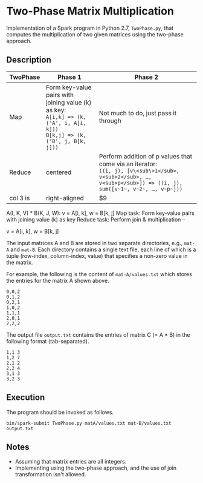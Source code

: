 # Two-Phase Matrix Multiplication

Implementation of a Spark program in Python 2.7, `TwoPhase.py`, that computes the multiplication of two given matrices using the two-phase approach.

## Description


| TwoPhase | Phase 1 | Phase 2 |
|----------|---------|---------|
| Map | Form key-value pairs with joining value (k) as key:<br> `A[i,k] => (k, ('A', i, A[i, k]))`<br> `B[k,j] => (k, ('B', j, B[k, j]))` | Not much to do, just pass it through |
| Reduce |    centered   | Perform addition of p values that come via an iterator:<br> `((i, j), [v\<sub\>1</sub>, v<sub>2</sub>, …, v<sub>p</sub>]) => ((i, j), sum([v~1~, v~2~, …, v~p~]))` |
| col 3 is | right-aligned |   $9 |

A(I, K, V) * B(K, J, W): v = A[i, k], w = B[k, j]
Map task: Form key-value pairs with joining value (k) as key
Reduce task: Perform join & multiplication
–

v = A[i, k], w = B[k, j]

The input matrices A and B are stored in two separate directories, e.g., `mat-A` and `mat-B`. Each directory contains a single text file, each line of which is a tuple (row-index, column-index, value) that specifies a non-zero value in the matrix.

For example, the following is the content of `mat-A/values.txt` which stores the entries for the matrix A shown above.
```
0,0,2
0,1,2
0,2,1
1,0,2
1,1,1
2,0,1
2,2,2
```

The output file `output.txt` contains the entries of matrix C (= A * B) in the following format (tab-separated).
```
1,1 3
1,2 7
2,1 2
2,2 4
3,1 3
3,2 3
```
## Execution

The program should be invoked as follows.
```
bin/spark-submit TwoPhase.py matA/values.txt mat-B/values.txt output.txt
```

## Notes

- Assuming that matrix entries are all integers.
- Implementing using the two-phase approach, and the use of join transformation isn't allowed.